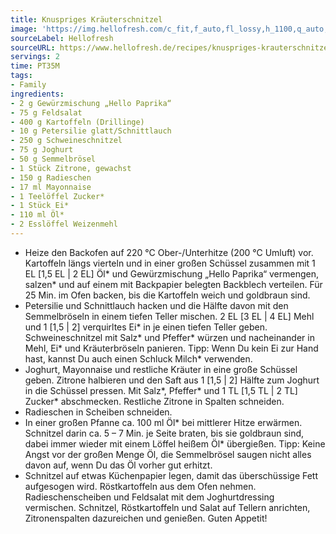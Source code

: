 ```yaml
---
title: Knuspriges Kräuterschnitzel
image: 'https://img.hellofresh.com/c_fit,f_auto,fl_lossy,h_1100,q_auto,w_2600/hellofresh_s3/image/knuspriges-krauterschnitzel-c21934fa.jpg'
sourceLabel: Hellofresh
sourceURL: https://www.hellofresh.de/recipes/knuspriges-krauterschnitzel-629f533a2e493e1fee012358
servings: 2
time: PT35M
tags:
- Family
ingredients:
- 2 g Gewürzmischung „Hello Paprika“
- 75 g Feldsalat
- 400 g Kartoffeln (Drillinge)
- 10 g Petersilie glatt/Schnittlauch
- 250 g Schweineschnitzel
- 75 g Joghurt
- 50 g Semmelbrösel
- 1 Stück Zitrone, gewachst
- 150 g Radieschen
- 17 ml Mayonnaise
- 1 Teelöffel Zucker*
- 1 Stück Ei*
- 110 ml Öl*
- 2 Esslöffel Weizenmehl
---
```


- Heize den Backofen auf 220 °C Ober-/Unterhitze (200 °C Umluft) vor.  Kartoffeln längs vierteln und in einer großen Schüssel zusammen mit 1 EL [1,5 EL | 2 EL] Öl\* und Gewürzmischung „Hello Paprika“ vermengen, salzen\* und auf einem mit Backpapier belegten Backblech verteilen. Für 25 Min. im Ofen backen, bis die Kartoffeln weich und goldbraun sind.
- Petersilie und Schnittlauch hacken und die Hälfte davon mit den Semmelbröseln in einem tiefen Teller mischen.  2 EL [3 EL | 4 EL] Mehl und 1 [1,5 | 2] verquirltes Ei\* in je einen tiefen Teller geben.  Schweineschnitzel mit Salz\* und Pfeffer\* würzen und nacheinander in Mehl, Ei\* und Kräuterbröseln panieren.  Tipp: Wenn Du kein Ei zur Hand hast, kannst Du auch einen Schluck Milch\* verwenden.
- Joghurt, Mayonnaise und restliche Kräuter in eine große Schüssel geben.  Zitrone halbieren und den Saft aus 1 [1,5 | 2] Hälfte zum Joghurt in die Schüssel pressen. Mit Salz\*, Pfeffer\* und 1 TL [1,5 TL | 2 TL] Zucker\* abschmecken.  Restliche Zitrone in Spalten schneiden.
- Radieschen in Scheiben schneiden.
- In einer großen Pfanne ca. 100 ml Öl\* bei mittlerer Hitze erwärmen. Schnitzel darin ca. 5 – 7 Min. je Seite braten, bis sie goldbraun sind, dabei immer wieder mit einem Löffel heißem Öl\* übergießen.  Tipp: Keine Angst vor der großen Menge Öl, die Semmelbrösel saugen nicht alles davon auf, wenn Du das Öl vorher gut erhitzt.
- Schnitzel auf etwas Küchenpapier legen, damit das überschüssige Fett aufgesogen wird.  Röstkartoffeln aus dem Ofen nehmen.  Radieschenscheiben und Feldsalat mit dem Joghurtdressing vermischen.  Schnitzel, Röstkartoffeln und Salat auf Tellern anrichten, Zitronenspalten dazureichen und genießen.  Guten Appetit!
